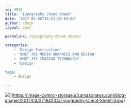 ```yaml
---
id: 4915
title: 'Typography Cheat Sheet'
date: '2017-02-06T15:13:30-04:00'
author: admin
layout: post

permalink: /typography-cheat-sheet/

categories:
    - 'Design Instruction'
    - 'DMET 350 MEDIA GRAPHICS AND DESIGN'
    - 'DMET 375 IMAGING TECHNOLOGY'
    - 'Design'

tags:
    - design

---
```


![](https://image-control-storage.s3.amazonaws.com/blog-images/2017/03/27184204/Typography-Cheat-Sheet-3.jpg)](https://image-control-storage.s3.amazonaws.com/blog-images/2017/03/27184204/Typography-Cheat-Sheet-3.jpg)
